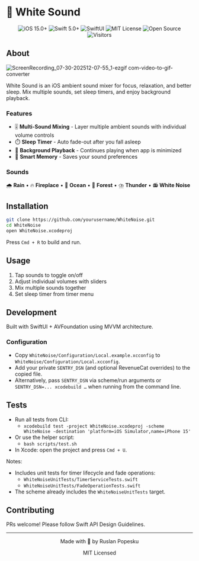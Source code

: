 # 🎵 White Sound

<div align="center">
  <img src="https://img.shields.io/badge/iOS-15.0+-000000?style=flat-square&logo=apple&logoColor=white" alt="iOS 15.0+">
  <img src="https://img.shields.io/badge/Swift-5.0+-FA7343?style=flat-square&logo=swift&logoColor=white" alt="Swift 5.0+">
  <img src="https://img.shields.io/badge/SwiftUI-blue?style=flat-square&logo=swift&logoColor=white" alt="SwiftUI">
  <img src="https://img.shields.io/badge/License-MIT-green.svg?style=flat-square" alt="MIT License">
  <img src="https://img.shields.io/badge/Open%20Source-❤️-red?style=flat-square" alt="Open Source">
  <br>
  <img src="https://visitor-badge.laobi.icu/badge?page_id=ruslanpopesku.whitenoise" alt="Visitors">
</div>

## About

![ScreenRecording_07-30-202512-07-55_1-ezgif com-video-to-gif-converter](https://github.com/user-attachments/assets/114063c8-1fe3-478c-b676-247698841ed7)

White Sound is an iOS ambient sound mixer for focus, relaxation, and better sleep. Mix multiple sounds, set sleep timers, and enjoy background playback.

### Features

- 🎚️ **Multi-Sound Mixing** - Layer multiple ambient sounds with individual volume controls
- ⏱️ **Sleep Timer** - Auto fade-out after you fall asleep
- 🌙 **Background Playback** - Continues playing when app is minimized
- 💾 **Smart Memory** - Saves your sound preferences

### Sounds

🌧️ **Rain** • 🔥 **Fireplace** • 🌊 **Ocean** • 🌲 **Forest** • ⛈️ **Thunder** • 📻 **White Noise**

## Installation

```bash
git clone https://github.com/yourusername/WhiteNoise.git
cd WhiteNoise
open WhiteNoise.xcodeproj
```

Press `Cmd + R` to build and run.

## Usage

1. Tap sounds to toggle on/off
2. Adjust individual volumes with sliders
3. Mix multiple sounds together
4. Set sleep timer from timer menu

## Development

Built with SwiftUI + AVFoundation using MVVM architecture.

### Configuration

- Copy `WhiteNoise/Configuration/Local.example.xcconfig` to `WhiteNoise/Configuration/Local.xcconfig`.
- Add your private `SENTRY_DSN` (and optional RevenueCat overrides) to the copied file.
- Alternatively, pass `SENTRY_DSN` via scheme/run arguments or `SENTRY_DSN=... xcodebuild …` when running from the command line.

## Tests

- Run all tests from CLI:
  - `xcodebuild test -project WhiteNoise.xcodeproj -scheme WhiteNoise -destination 'platform=iOS Simulator,name=iPhone 15'`
- Or use the helper script:
  - `bash scripts/test.sh`
- In Xcode: open the project and press `Cmd + U`.

Notes:
- Includes unit tests for timer lifecycle and fade operations:
  - `WhiteNoiseUnitTests/TimerServiceTests.swift`
  - `WhiteNoiseUnitTests/FadeOperationTests.swift`
- The scheme already includes the `WhiteNoiseUnitTests` target.

## Contributing

PRs welcome! Please follow Swift API Design Guidelines.

---

<div align="center">
  <p>Made with 🎵 by Ruslan Popesku</p>
  <p>MIT Licensed</p>
</div>
